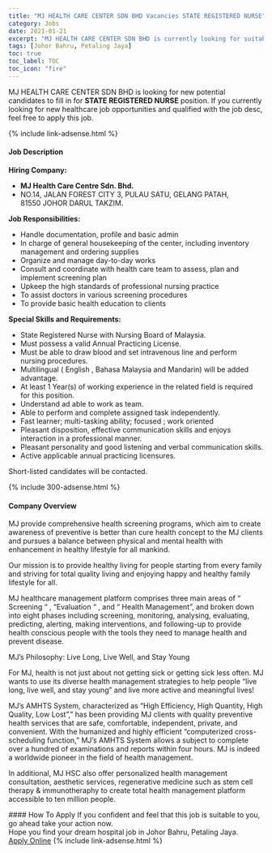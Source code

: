 ```yaml
---
title: "MJ HEALTH CARE CENTER SDN BHD Vacancies STATE REGISTERED NURSE" 
category: Jobs 
date: 2021-01-21 
excerpt: "MJ HEALTH CARE CENTER SDN BHD is currently looking for suitable person to fill in the STATE REGISTERED NURSE which positioned at Johor Bahru, Petaling Jaya" 
tags: [Johor Bahru, Petaling Jaya] 
toc: true 
toc_label: TOC 
toc_icon: "fire" 
--- 
```


<p>MJ HEALTH CARE CENTER SDN BHD is looking for new potential candidates to fill in for <b>STATE REGISTERED NURSE</b> position. If you currently looking for new healthcare job opportunities and qualified with the job desc, feel free to apply this job.
</p>{% include link-adsense.html %} 
<div><div><h4>Job Description</h4></div><div><div><span><div><p><strong>Hiring Company:</strong></p><ul><li><strong>MJ Health Care Centre Sdn. Bhd.&#160;</strong></li><li>NO.14, JALAN FOREST CITY 3,&#160;PULAU SATU, GELANG PATAH, 81550&#160;JOHOR DARUL TAKZIM.</li></ul><p><strong>Job Responsibilities:</strong></p><ul><li>Handle documentation, profile and basic admin</li><li>In charge of general housekeeping of the center, including inventory management and ordering supplies</li><li>Organize and manage day-to-day works</li><li>Consult and coordinate with health care team to assess, plan and implement screening plan</li><li>Upkeep the high standards of professional nursing practice</li><li>To assist doctors in various screening procedures</li><li>To provide basic health education to clients&#160;</li></ul><p><strong>Special Skills and Requirements:&#160;</strong></p><ul><li>State Registered Nurse with Nursing Board of Malaysia.</li><li>Must possess a valid Annual Practicing License.</li><li>Must be able to draw blood and set intravenous line and perform nursing procedures.</li><li>Multilingual ( English , Bahasa Malaysia and Mandarin) will be added advantage.</li><li>At least 1 Year(s) of working experience in the related field is required for this position.</li><li>Understand ad able to work as team.</li><li>Able to perform and complete assigned task independently.</li><li>Fast learner; multi-tasking ability; focused ; work oriented</li><li>Pleasant disposition, effective communication skills and enjoys interaction in a professional manner.</li><li>Pleasant personality and good listening and verbal communication skills.</li><li>Active applicable annual practicing licensures.</li></ul><p>Short-listed candidates will be contacted.</p></div></span></div></div></div> 
{% include 300-adsense.html %} 
<div><div><h4>Company Overview</h4></div><div><div><span><div><p>MJ provide comprehensive health screening programs, which aim to create awareness of preventive is better than cure health concept to the MJ clients and pursues a balance between physical and mental health with enhancement in healthy lifestyle for all mankind.</p><p>Our mission is to provide healthy living for people starting from every family and striving for total quality living and enjoying happy and healthy family lifestyle for all.</p><p>MJ healthcare&#160;management platform comprises three main areas of &#8220; Screening &#8220; , &#8220;Evaluation &#8220; , and &#8220; Health Management&#8221;, and broken down into eight phases including screening, monitoring, analysing, evaluating, predicting, alerting, making interventions, and following-up to provide health conscious people with the tools they need to manage health and prevent disease.</p><p>MJ&#8217;s Philosophy: Live Long, Live Well, and Stay Young</p><p>For MJ, health is not just about not getting sick or getting sick less often. MJ wants to use its diverse health management strategies to help people &#8220;live long, live well, and stay young&#8221; and live more active and meaningful lives!</p><p>MJ&#8217;s AMHTS System, characterized as &#8220;High Efficiency, High Quantity, High Quality, Low Lost&#8221;,&#8221; has been providing MJ clients with quality preventive health services that are safe, comfortable, independent, private, and convenient. With the humanized and highly efficient &#8220;computerized cross-scheduling function,&#8221; MJ&#8217;s AMHTS System allows a subject to complete over a hundred of examinations and reports within four hours. MJ is indeed a worldwide pioneer in the field of health management.</p><p>In additional, MJ HSC also offer personalized health management consultation, aesthetic services, regenerative medicine such as stem cell therapy &amp; immunotheraphy to create total health management platform accessible to ten million people.</p></div></span></div></div></div> 
#### How To Apply 
If you confident and feel that this job is suitable to you, go ahead take your action now. <br/> 
Hope you find your dream hospital job in Johor Bahru, Petaling Jaya. <br/> 
<a href="https://www.jobstreet.com.my/en/job/state-registered-nurse-4454876?jobId=jobstreet-my-job-4454876&sectionRank=23&token=0~5cbf2b19-ccd1-48a8-839c-ddb740c173e4&fr=SRP%20View%20In%20New%20Ta" class="btn btn--warning" target="_blank" rel="nofollow noopenner">Apply Online</a> 
{% include link-adsense.html %} 